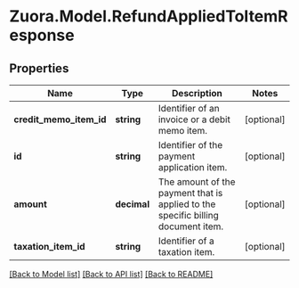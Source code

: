 
# Zuora.Model.RefundAppliedToItemResponse

## Properties

Name | Type | Description | Notes
------------ | ------------- | ------------- | -------------
**credit_memo_item_id** | **string** | Identifier of an invoice or a debit memo item. | [optional] 
**id** | **string** | Identifier of the payment application item. | [optional] 
**amount** | **decimal** | The amount of the payment that is applied to the specific billing document item. | [optional] 
**taxation_item_id** | **string** | Identifier of a taxation item. | [optional] 

[[Back to Model list]](../README.md#documentation-for-models)
[[Back to API list]](../README.md#documentation-for-api-endpoints)
[[Back to README]](../README.md)

